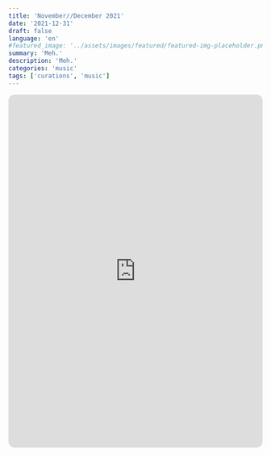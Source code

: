 ```yaml
---
title: 'November//December 2021'
date: '2021-12-31'
draft: false
language: 'en'
#featured_image: '../assets/images/featured/featured-img-placeholder.png'
summary: 'Meh.'
description: 'Meh.'
categories: 'music'
tags: ['curations', 'music']
---
```

<!-- @format -->
<iframe
    style="border-radius:12px"
    src="https://open.spotify.com/embed/playlist/5G1YErJ6PjVSBdQkB7B4fT?utm_source=generator"
    width="100%"
    height="700"
    frameBorder="0"
    allowfullscreen=""
    allow="
        autoplay;
        clipboard-write;
        encrypted-media;
        fullscreen;
        picture-in-picture
    "
    loading="lazy"
></iframe>
